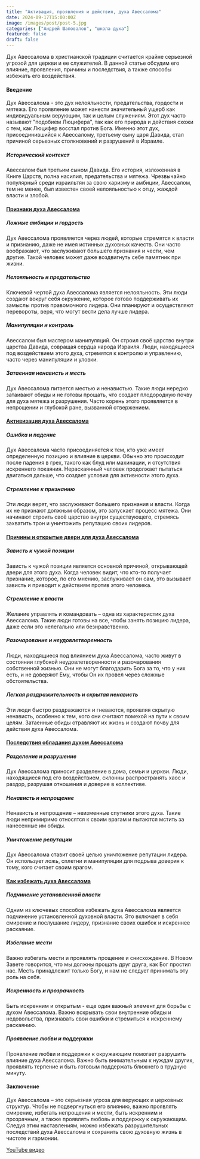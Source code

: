 ```yaml
---
title: "Активация, проявления и действия, духа Авессалома"
date: 2024-09-17T15:00:00Z
image: /images/post/post-5.jpg
categories: ["Андрей Шаповалов", "школа духа"]
featured: false
draft: false
---
```


Дух Авессалома в христианской традиции считается крайне серьезной угрозой для церкви и ее служителей. В данной статье обсудим его влияние, проявления, причины и последствия, а также способы избежать его воздействия.

#### Введение

Дух Авессалома - это дух нелояльности, предательства, гордости и мятежа. Его проявление может нанести значительный ущерб как индивидуальным верующим, так и целым служениям. Этот дух часто называют "подобием Люцифера", так как его природа и действия схожи с тем, как Люцифер восстал против Бога. Именно этот дух, присоединившийся к Авессалому, третьему сыну царя Давида, стал причиной серьезных столкновений и разрушений в Израиле.

##### Исторический контекст

Авессалом был третьим сыном Давида. Его история, изложенная в Книге Царств, полна насилия, предательства и мятежа. Чрезвычайно популярный среди израильтян за свою харизму и амбиции, Авессалом, тем не менее, был известен своей нелояльностью к отцу, жаждой власти и злобой.

#### <ins>Признаки духа Авессалома</ins>

##### Ложные амбиции и гордость

Дух Авессалома проявляется через людей, которые стремятся к власти и признанию, даже не имея истинных духовных качеств. Они часто воображают, что заслуживают большего признания и чести, чем другие. Такой человек может даже воздвигнуть себе памятник при жизни.

##### Нелояльность и предательство

Ключевой чертой духа Авессалома является нелояльность. Эти люди создают вокруг себя окружение, которое готово поддерживать их замыслы против правомочного лидера. Они планируют и осуществляют перевороты, веря, что могут вести дела лучше лидера.

##### Манипуляции и контроль

Авессалом был мастером манипуляций. Он строил своё царство внутри царства Давида, совращая сердца народа Израиля. Люди, находящиеся под воздействием этого духа, стремятся к контролю и управлению, часто через манипуляции и уловки.

##### Затаенная ненависть и месть

Дух Авессалома питается местью и ненавистью. Такие люди нередко затаивают обиды и не готовы прощать, что создает плодородную почву для духа мятежа и разрушения. Часто корень этого проявляется в непрощении и глубокой ране, вызванной отвержением.

#### <ins>Активизация духа Авессалома</ins>

##### Ошибка и падение

Дух Авессалома часто присоединяется к тем, кто уже имеет определенную позицию и влияние в церкви. Обычно это происходит после падения в грех, такого как блуд или махинации, и отсутствия искреннего покаяния. Нераскаянный человек продолжает пытаться двигаться дальше, что создает условия для активности этого духа.

##### Стремление к признанию

Эти люди верят, что заслуживают большего признания и власти. Когда их не признают должным образом, это запускает процесс мятежа. Они начинают строить своё царство внутри существующего, стремясь захватить трон и уничтожить репутацию своих лидеров.

#### <ins>Причины и открытые двери для духа Авессалома</ins>

##### Зависть к чужой позиции

Зависть к чужой позиции является основной причиной, открывающей двери для этого духа. Когда человек видит, что кто-то получает признание, которое, по его мнению, заслуживает он сам, это вызывает зависть и приводит к действиям против этого человека.

##### Стремление к власти

Желание управлять и командовать – одна из характеристик духа Авессалома. Такие люди готовы на все, чтобы занять позицию лидера, даже если это нелегально или безнравственно.

##### Разочарование и неудовлетворенность

Люди, находящиеся под влиянием духа Авессалома, часто живут в состоянии глубокой неудовлетворенности и разочарования собственной жизнью. Они не могут благодарить Бога за то, что у них есть, и не доверяют Ему, чтобы Он их провел через сложные обстоятельства.

##### Легкая раздражительность и скрытая ненависть

Эти люди быстро раздражаются и гневаются, проявляя скрытую ненависть, особенно к тем, кого они считают помехой на пути к своим целям. Затаенные обиды отравляют их жизнь и создают почву для действия духа Авессалома.

#### <ins>Последствия обладания духом Авессалома</ins>

##### Разделение и разрушение

Дух Авессалома приносит разделение в дома, семьи и церкви. Люди, находящиеся под его воздействием, склонны распространять хаос и раздор, разрушая отношения и доверие в коллективе.

##### Ненависть и непрощение

Ненависть и непрощение – неизменные спутники этого духа. Такие люди непримиримо относятся к своим врагам и пытаются мстить за нанесенные им обиды.

##### Уничтожение репутации

Дух Авессалома ставит своей целью уничтожение репутации лидера. Он использует ложь, сплетни и манипуляции для подрыва доверия к тому, кого считает своим врагом.

#### <ins>Как избежать духа Авессалома</ins>

##### Подчинение установленной власти

Одним из ключевых способов избежать духа Авессалома является подчинение установленной духовной власти. Это включает в себя смирение и послушание лидеру, признание своих ошибок и искреннее раскаяние.

##### Избегание мести

Важно избегать мести и проявлять прощение и снисхождение. В Новом Завете говорится, что мы должны прощать друг друга, как Бог простил нас. Месть принадлежит только Богу, и нам не следует принимать эту роль на себя.

##### Искренность и прозрачность

Быть искренним и открытым - еще один важный элемент для борьбы с духом Авессалома. Важно вскрывать свои внутренние обиды и недовольства, признавать свои ошибки и стремиться к искреннему раскаянию.

##### Проявление любви и поддержки

Проявление любви и поддержки к окружающим помогает разрушить влияние духа Авессалома. Важно быть внимательным к нуждам других, проявлять терпение и быть готовым поддержать ближнего в трудную минуту.

#### Заключение

Дух Авессалома – это серьезная угроза для верующих и церковных структур. Чтобы не подвергнуться его влиянию, важно проявлять смирение, избегать непрощения и мести, быть искренним и прозрачным, а также проявлять любовь и поддержку к окружающим. Следуя этим наставлениям, можно избежать разрушительных последствий духа Авессалома и сохранить свою духовную жизнь в чистоте и гармонии.

[YouTube видео](https://youtu.be/X05BKjK9inI?si=kVyiB_e8fDkTs5YV)
